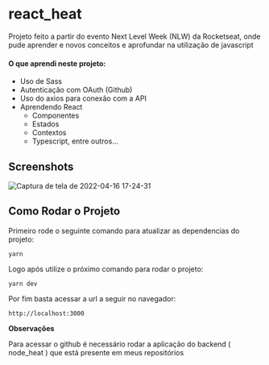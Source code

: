 # react_heat
Projeto feito a partir do evento Next Level Week (NLW) da Rocketseat, onde pude aprender e novos conceitos e aprofundar na utilização de javascript

#### O que aprendi neste projeto:
 - Uso de Sass
 - Autenticação com OAuth (Github)
 - Uso do axios para conexão com a API
 - Aprendendo React
   - Componentes
   - Estados
   - Contextos
   - Typescript, entre outros...
 


## Screenshots
![Captura de tela de 2022-04-16 17-24-31](https://user-images.githubusercontent.com/59426281/163690559-13b51036-fdff-4742-be89-6f90b51b9f8a.png)


## Como Rodar o Projeto

Primeiro rode o seguinte comando para atualizar as dependencias do projeto:

```
yarn
```

Logo após utilize o próximo comando para rodar o projeto:

```
yarn dev
```

Por fim basta acessar a url a seguir no navegador:

```
http://localhost:3000
```

**Observações**

Para acessar o github é necessário rodar a aplicação do backend ( node_heat ) que está presente em meus repositórios
